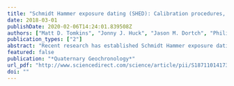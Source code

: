 ```yaml
---
title: "Schmidt Hammer exposure dating (SHED): Calibration procedures, new exposure age data and an online calculator"
date: 2018-03-01
publishDate: 2020-02-06T14:24:01.839508Z
authors: ["Matt D. Tomkins", "Jonny J. Huck", "Jason M. Dortch", "Philip D. Hughes", "Martin P. Kirbride", "Iestyn D. Barr"]
publication_types: ["2"]
abstract: "Recent research has established Schmidt Hammer exposure dating (SHED) as an effective method for dating glacial landforms in the UK. This paper presents new data and discussion to clarify and to evaluate calibration procedures. These make a distinction between Schmidt Hammer drift following use (instrument calibration), and variation between both individual Schmidt Hammers and between user strategies when utilising age-calibration curves (age calibration). We show that while test anvil methods are useful for verifying that Schmidt Hammers maintain their standard R-values, they are inappropriate for instrument calibration except for the hardest natural rock surfaces (R-values: ≥ 70). A range of surfaces were tested using 3 N-Type Schmidt Hammers, which showed that existing anvil calibration procedures led to consistent overestimation of R-values by up to 17.9%. In contrast, new calibration procedures, which are based on the use of a calibration point which lies within the range of R-values measured in the field [Dortch et al. 2016, Quat. Geochron., 35, 67–68], limit variance to maximum of 4.4% for surfaces typically tested by Quaternary researchers (R-values: 25–60). Moreover, these new calibration procedures are more appropriate for age calibration as they incorporate operator variance through choice of sampling location. New calibration procedures are used to compile an updated age-calibration curve based upon 54 granite surfaces (R2 = 0.94, p textless .01) from across Scotland, NW England and Ireland. The inclusion of a further 29 terrestrial cosmogenic nuclide (TCN) exposure ages extends the calibration period to 0.8–23.8 ka, covering the entire post-Last Glacial Maximum (LGM) history of the British-Irish Ice Sheet. To facilitate comparison between studies, an online calculator is made available at http://shed.earth for Schmidt Hammer instrument and age calibration and SHED exposure age calculation. The SHED-Earth calculator provides a rapid and accessible means of exposure age calculation to encourage wider and more consistent application of SHED throughout the British Isles."
featured: false
publication: "*Quaternary Geochronology*"
url_pdf: "http://www.sciencedirect.com/science/article/pii/S1871101417301206"
doi: ""
---
```


